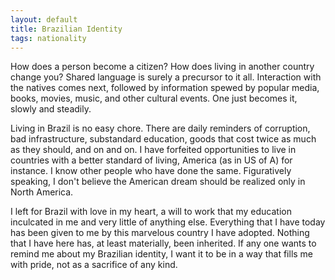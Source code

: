```yaml
---
layout: default
title: Brazilian Identity
tags: nationality
---
```


How does a person become a citizen? How does living in another country change you? Shared language is surely a precursor to it all. Interaction with the natives comes next, followed by information spewed by popular media, books, movies, music, and other cultural events. One just becomes it, slowly and steadily.

Living in Brazil is no easy chore. There are daily reminders of corruption, bad infrastructure, substandard education, goods that cost twice as much as they should, and on and on. I have forfeited opportunities to live in countries with a better standard of living, America (as in US of A) for instance. I know other people who have done the same. Figuratively speaking, I don't believe the American dream should be realized only in North America.

I left for Brazil with love in my heart, a will to work that my education inculcated in me and very little of anything else. Everything that I have today has been given to me by this marvelous country I have adopted. Nothing that I have here has, at least materially, been inherited. If any one wants to remind me about my Brazilian identity, I want it to be in a way that fills me with pride, not as a sacrifice of any kind.
